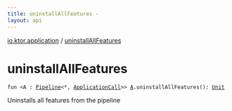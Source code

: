 ```yaml
---
title: uninstallAllFeatures - 
layout: api
---
```


<div class='api-docs-breadcrumbs'><a href="index.html">io.ktor.application</a> / <a href="./uninstall-all-features.html">uninstallAllFeatures</a></div>

# uninstallAllFeatures

<div class="signature"><code><span class="keyword">fun </span><span class="symbol">&lt;</span><span class="identifier">A</span>&nbsp;<span class="symbol">:</span>&nbsp;<a href="../io.ktor.util.pipeline/-pipeline/index.html"><span class="identifier">Pipeline</span></a><span class="symbol">&lt;</span><span class="identifier">*</span><span class="symbol">,</span>&nbsp;<a href="-application-call/index.html"><span class="identifier">ApplicationCall</span></a><span class="symbol">&gt;</span><span class="symbol">&gt;</span> <a href="uninstall-all-features.html#A"><span class="identifier">A</span></a><span class="symbol">.</span><span class="identifier">uninstallAllFeatures</span><span class="symbol">(</span><span class="symbol">)</span><span class="symbol">: </span><a href="https://kotlinlang.org/api/latest/jvm/stdlib/kotlin/-unit/index.html"><span class="identifier">Unit</span></a></code></div>

Uninstalls all features from the pipeline

